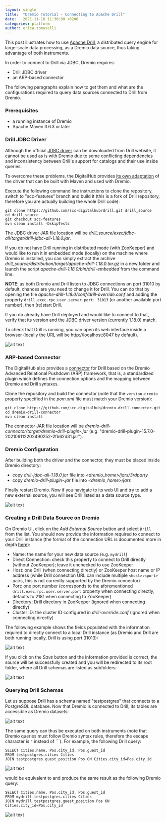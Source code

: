 ```yaml
---
layout: single
title:  "Dremio Tutorial - Connecting to Apache Drill"
date:   2021-11-18 11:30:00 +0200
categories: platform
author: erica.tomaselli
---
```

This post illustrates how to use [Apache Drill](http://drill.apache.org/), a distributed query engine for large-scale data processing, as a Dremio data source, thus taking advantage of both instruments.

In order to connect to Drill via JDBC, Dremio requires:

- Drill JDBC driver
- an ARP-based connector

The following paragraphs explain how to get them and what are the configurations required to query data sources connected to Drill from Dremio.

### Prerequisites

- a running instance of Dremio
- Apache Maven 3.6.3 or later

### Drill JDBC Driver

Although the official [JDBC driver](https://drill.apache.org/docs/using-the-jdbc-driver/) can be downloaded from Drill website, it cannot be used as is with Dremio due to some conflicting dependencies and inconsistency between Drill's support for catalogs and their use inside queries.

To overcome these problems, the DigitalHub provides [its own adaptation](https://github.com/scc-digitalhub/drill/tree/scc-features) of the driver that can be built with Maven and used with Dremio.

Execute the following command line instructions to clone the repository, switch to "scc-features" branch and build it (this is a fork of Drill repository, therefore you are actually building the whole Drill code):

```
git clone https://github.com/scc-digitalhub/drill.git drill_source
cd drill_source
git checkout scc-features
mvn clean install -DskipTests
```

The JDBC driver JAR file location will be *drill_source/exec/jdbc-all/target/drill-jdbc-all-1.18.0.jar*.

If you do not have Drill running in distributed mode (with ZooKeeper) and would like to run it in embedded mode (locally) on the machine where Dremio is installed, you can simply extract the archive *drill_source/distribution/target/apache-drill-1.18.0.tar.gz* in a new folder and launch the script *apache-drill-1.18.0/bin/drill-embedded* from the command line.

**NOTE**: as both Dremio and Drill listen to JDBC connections on port 31010 by default, chances are you need to change it for Drill. You can do that by opening the file *apache-drill-1.18.0/conf/drill-override.conf* and adding the property `drill.exec.rpc.user.server.port: 31013` (or another available port number), then (re)start Drill.

If you do already have Drill deployed and would like to connect to that, verify that its version and the JDBC driver version (currently 1.18.0) match.

To check that Drill is running, you can open its web interface inside a browser (locally the URL will be http://localhost:8047 by default).

![alt text](https://raw.githubusercontent.com/scc-digitalhub/scc-digitalhub.github.io/master/assets/posts/2021-11-18-dremio-connection-to-drill/images/drill-interface.png)

### ARP-based Connector

The DigitalHub also provides a [connector](https://github.com/scc-digitalhub/dremio-drill-connector) for Drill based on the Dremio Advanced Relational Pushdown (ARP) framework, that is, a standardized plugin which defines the connection options and the mapping between Dremio and Drill syntaxes.

Clone the repository and build the connector (note that the `version.dremio` property specified in the *pom.xml* file must match your Dremio version):

```
git clone https://github.com/scc-digitalhub/dremio-drill-connector.git
cd dremio-drill-connector
mvn clean install
```

The connector JAR file location will be *dremio-drill-connector/target/dremio-drill-plugin-<version>.jar* (e.g. "dremio-drill-plugin-15.7.0-202106112202490252-2fb62d31.jar").

### Dremio Configuration

After building both the driver and the connector, they must be placed inside Dremio directory:

- copy *drill-jdbc-all-1.18.0.jar* file into *<dremio_home>/jars/3rdparty*
- copy *dremio-drill-plugin-<version>.jar* file into *<dremio_home>/jars*

Finally restart Dremio. Now if you navigate to its web UI and try to add a new external source, you will see Drill listed as a data source type.

![alt text](https://raw.githubusercontent.com/scc-digitalhub/scc-digitalhub.github.io/master/assets/posts/2021-11-18-dremio-connection-to-drill/images/dremio-datasources.png)

### Creating a Drill Data Source on Dremio

On Dremio UI, click on the *Add External Source* button and select `Drill` from the list. You should now provide the information required to connect to your Drill instance (the format of the connection URL is documented more in depth [here](https://drill.apache.org/docs/using-the-jdbc-driver/#using-the-jdbc-url-for-a-random-drillbit-connection)):

- Name: the name for your new data source (e.g. `mydrill`)
- Direct Connection: check this property to connect to Drill directly (without ZooKeeper); leave it unchecked to use ZooKeeper
- Host: one Drill (when connecting directly) or ZooKeeper host name or IP address (while Drill connection URL can include multiple `<host>:<port>` pairs, this is not currently supported by the Dremio connector)
- Port: one port number (corresponds to the aforementioned `drill.exec.rpc.user.server.port` property when connecting directly; defaults to 2181 when connecting to ZooKeeper)
- Directory: Drill directory in ZooKeeper (ignored when connecting directly)
- Cluster ID: the cluster ID configured in *drill-override.conf* (ignored when connecting directly)

The following example shows the fields populated with the information required to directly connect to a local Drill instance (as Dremio and Drill are both running locally, Drill is using port 31013):

![alt text](https://raw.githubusercontent.com/scc-digitalhub/scc-digitalhub.github.io/master/assets/posts/2021-11-18-dremio-connection-to-drill/images/new-source.png)

If you click on the *Save* button and the information provided is correct, the source will be successfully created and you will be redirected to its root folder, where all Drill schemas are listed as subfolders:

![alt text](https://raw.githubusercontent.com/scc-digitalhub/scc-digitalhub.github.io/master/assets/posts/2021-11-18-dremio-connection-to-drill/images/drill-schemas.png)

### Querying Drill Schemas

Let us suppose Drill has a schema named "testpostgres" that connects to a PostgreSQL database. Now that Dremio is connected to Drill, its tables are accessible as Dremio datasets:

![alt text](https://raw.githubusercontent.com/scc-digitalhub/scc-digitalhub.github.io/master/assets/posts/2021-11-18-dremio-connection-to-drill/images/drill-postgres.png)

The same query can thus be executed on both instruments (note that Dremio queries must follow Dremio syntax rules, therefore the escape character is `"` instead of `\``). For example, the following Drill query:

```
SELECT Cities.name, Pos.city_id, Pos.guest_id
FROM testpostgres.cities Cities
JOIN testpostgres.guest_position Pos ON Cities.city_id=Pos.city_id
```

![alt text](https://raw.githubusercontent.com/scc-digitalhub/scc-digitalhub.github.io/master/assets/posts/2021-11-18-dremio-connection-to-drill/images/drill-result.png)

would be equivalent to and produce the same result as the following Dremio query:

```
SELECT Cities.name, Pos.city_id, Pos.guest_id
FROM mydrill.testpostgres.cities Cities
JOIN mydrill.testpostgres.guest_position Pos ON Cities.city_id=Pos.city_id
```

![alt text](https://raw.githubusercontent.com/scc-digitalhub/scc-digitalhub.github.io/master/assets/posts/2021-11-18-dremio-connection-to-drill/images/dremio-result.png)
